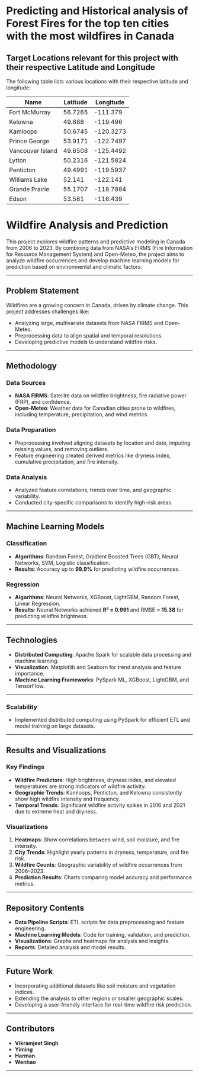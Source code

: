# Predicting and Historical analysis of Forest Fires for the top ten cities with the most wildfires in Canada

## Target Locations relevant for this project with their respective Latitude and Longitude

The following table lists various locations with their respective latitude and longitude:

| Name              | Latitude  | Longitude   |
|-------------------|-----------|-------------|
| Fort McMurray     | 56.7265   | -111.379    |
| Kelowna           | 49.888    | -119.496    |
| Kamloops          | 50.6745   | -120.3273   |
| Prince George     | 53.9171   | -122.7497   |
| Vancouver Island  | 49.6508   | -125.4492   |
| Lytton            | 50.2316   | -121.5824   |
| Penticton         | 49.4991   | -119.5937   |
| Williams Lake     | 52.141    | -122.141    |
| Grande Prairie    | 55.1707   | -118.7884   |
| Edson             | 53.581    | -116.439    |

# Wildfire Analysis and Prediction

This project explores wildfire patterns and predictive modeling in Canada from 2006 to 2023. By combining data from NASA's FIRMS (Fire Information for Resource Management System) and Open-Meteo, the project aims to analyze wildfire occurrences and develop machine learning models for prediction based on environmental and climatic factors.

---

## Problem Statement

Wildfires are a growing concern in Canada, driven by climate change. This project addresses challenges like:
- Analyzing large, multivariate datasets from NASA FIRMS and Open-Meteo.
- Preprocessing data to align spatial and temporal resolutions.
- Developing predictive models to understand wildfire risks.

---

## Methodology

### Data Sources
- **NASA FIRMS**: Satellite data on wildfire brightness, fire radiative power (FRP), and confidence.
- **Open-Meteo**: Weather data for Canadian cities prone to wildfires, including temperature, precipitation, and wind metrics.

### Data Preparation
- Preprocessing involved aligning datasets by location and date, imputing missing values, and removing outliers.
- Feature engineering created derived metrics like dryness index, cumulative precipitation, and fire intensity.

### Data Analysis
- Analyzed feature correlations, trends over time, and geographic variability.
- Conducted city-specific comparisons to identify high-risk areas.

---

## Machine Learning Models

### Classification
- **Algorithms**: Random Forest, Gradient Boosted Trees (GBT), Neural Networks, SVM, Logistic classification.
- **Results**: Accuracy up to **99.9%** for predicting wildfire occurrences.

### Regression
- **Algorithms**: Neural Networks, XGBoost, LightGBM, Random Forest, Linear Regression.
- **Results**: Neural Networks achieved **R² = 0.991** and RMSE = **15.38** for predicting wildfire brightness.

---


## Technologies

- **Distributed Computing**: Apache Spark for scalable data processing and machine learning.
- **Visualization**: Matplotlib and Seaborn for trend analysis and feature importance.
- **Machine Learning Frameworks**: PySpark ML, XGBoost, LightGBM, and TensorFlow.

---
###  Scalability
- Implemented distributed computing using PySpark for efficient ETL and model training on large datasets.

---
## Results and Visualizations

### Key Findings
- **Wildfire Predictors**: High brightness, dryness index, and elevated temperatures are strong indicators of wildfire activity.
- **Geographic Trends**: Kamloops, Penticton, and Kelowna consistently show high wildfire intensity and frequency.
- **Temporal Trends**: Significant wildfire activity spikes in 2016 and 2021 due to extreme heat and dryness.

### Visualizations
1. **Heatmaps**: Show correlations between wind, soil moisture, and fire intensity.
2. **City Trends**: Highlight yearly patterns in dryness, temperature, and fire risk.
3. **Wildfire Counts**: Geographic variability of wildfire occurrences from 2006–2023.
4. **Prediction Results**: Charts comparing model accuracy and performance metrics.

---

## Repository Contents

- **Data Pipeline Scripts**: ETL scripts for data preprocessing and feature engineering.
- **Machine Learning Models**: Code for training, validation, and prediction.
- **Visualizations**: Graphs and heatmaps for analysis and insights.
- **Reports**: Detailed analysis and model results.

---

## Future Work

- Incorporating additional datasets like soil moisture and vegetation indices.
- Extending the analysis to other regions or smaller geographic scales.
- Developing a user-friendly interface for real-time wildfire risk prediction.

---

## Contributors

- **Vikramjeet Singh**
- **Yiming**
- **Harman**
- **Wenhao**

---
